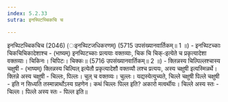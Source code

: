 ```yaml
---
index: 5.2.33
sutra: इनच्पिटच्चिकचि च

---
```

इनच्पिटच्चिकचिच (2046) (ःइनच्पिटजधिकरणम्) (5715 उपसंख्यानवार्तिकम्॥ 1 ॥) - इनच्पिटच्काः चिकचिचिकादेशाश्च - (भाष्यम्) इनच्पिटच्काः प्रत्ययाः वक्तव्याः, चिक चि चिक्-ःइत्येते च प्रकृत्यादेशा वक्तव्याः। चिकिनः। चिपिटः। चिक्कः॥ (5716 उपसंख्यानवार्तिकम्॥ 2 ॥) - क्लिन्नस्य चिल्पिल्लश्चास्य चक्षुषी - (भाष्यम्) क्लिन्नस्य चिल्पिल् इत्येतौ प्रकृत्यादेशौ वक्तव्यौ लश्च प्रत्ययः, अस्य चक्षुषी इत्यस्मिन्नर्थे। क्लिन्ने अस्य चक्षुषी - चिल्लः, पिल्लः। चुल् च वक्तव्यः। चुल्लः। यद्यस्येत्युच्यते, चिल्ले चक्षुषी पिल्ले चक्षुषी - इति न सिध्यति तस्मान्नार्थोऽस्य ग्रहणेन। कथं चिल्लः पिल्ल इति? अकारो मत्वर्थीयः। चिल्ले अस्य स्तः - चिल्लः। पिल्ले अस्य स्तः - पिल्ल इति॥